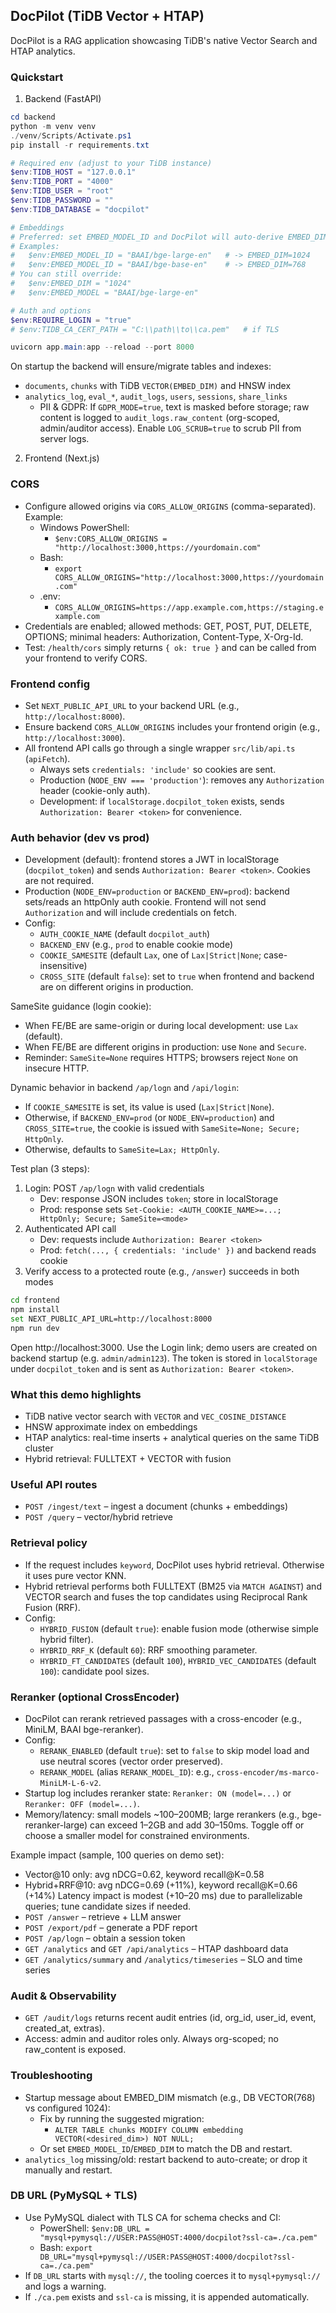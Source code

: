 ## DocPilot (TiDB Vector + HTAP)

DocPilot is a RAG application showcasing TiDB's native Vector Search and HTAP analytics.

### Quickstart

1) Backend (FastAPI)

```powershell
cd backend
python -m venv venv
./venv/Scripts/Activate.ps1
pip install -r requirements.txt

# Required env (adjust to your TiDB instance)
$env:TIDB_HOST = "127.0.0.1"
$env:TIDB_PORT = "4000"
$env:TIDB_USER = "root"
$env:TIDB_PASSWORD = ""
$env:TIDB_DATABASE = "docpilot"

# Embeddings
# Preferred: set EMBED_MODEL_ID and DocPilot will auto-derive EMBED_DIM.
# Examples:
#   $env:EMBED_MODEL_ID = "BAAI/bge-large-en"   # -> EMBED_DIM=1024
#   $env:EMBED_MODEL_ID = "BAAI/bge-base-en"    # -> EMBED_DIM=768
# You can still override:
#   $env:EMBED_DIM = "1024"
#   $env:EMBED_MODEL = "BAAI/bge-large-en"

# Auth and options
$env:REQUIRE_LOGIN = "true"
# $env:TIDB_CA_CERT_PATH = "C:\\path\\to\\ca.pem"   # if TLS

uvicorn app.main:app --reload --port 8000
```

On startup the backend will ensure/migrate tables and indexes:
- `documents`, `chunks` with TiDB `VECTOR(EMBED_DIM)` and HNSW index
- `analytics_log`, `eval_*`, `audit_logs`, `users`, `sessions`, `share_links`
  - PII & GDPR: If `GDPR_MODE=true`, text is masked before storage; raw content is logged to `audit_logs.raw_content` (org-scoped, admin/auditor access). Enable `LOG_SCRUB=true` to scrub PII from server logs.

2) Frontend (Next.js)

### CORS
- Configure allowed origins via `CORS_ALLOW_ORIGINS` (comma-separated). Example:
  - Windows PowerShell:
    - `$env:CORS_ALLOW_ORIGINS = "http://localhost:3000,https://yourdomain.com"`
  - Bash:
    - `export CORS_ALLOW_ORIGINS="http://localhost:3000,https://yourdomain.com"`
  - .env:
    - `CORS_ALLOW_ORIGINS=https://app.example.com,https://staging.example.com`
- Credentials are enabled; allowed methods: GET, POST, PUT, DELETE, OPTIONS; minimal headers: Authorization, Content-Type, X-Org-Id.
- Test: `/health/cors` simply returns `{ ok: true }` and can be called from your frontend to verify CORS.

### Frontend config
- Set `NEXT_PUBLIC_API_URL` to your backend URL (e.g., `http://localhost:8000`).
- Ensure backend `CORS_ALLOW_ORIGINS` includes your frontend origin (e.g., `http://localhost:3000`).
- All frontend API calls go through a single wrapper `src/lib/api.ts` (`apiFetch`).
  - Always sets `credentials: 'include'` so cookies are sent.
  - Production (`NODE_ENV === 'production'`): removes any `Authorization` header (cookie-only auth).
  - Development: if `localStorage.docpilot_token` exists, sends `Authorization: Bearer <token>` for convenience.

### Auth behavior (dev vs prod)
- Development (default): frontend stores a JWT in localStorage (`docpilot_token`) and sends `Authorization: Bearer <token>`. Cookies are not required.
- Production (`NODE_ENV=production` or `BACKEND_ENV=prod`): backend sets/reads an httpOnly auth cookie. Frontend will not send `Authorization` and will include credentials on fetch.
- Config:
  - `AUTH_COOKIE_NAME` (default `docpilot_auth`)
  - `BACKEND_ENV` (e.g., `prod` to enable cookie mode)
  - `COOKIE_SAMESITE` (default `Lax`, one of `Lax|Strict|None`; case-insensitive)
  - `CROSS_SITE` (default `false`): set to `true` when frontend and backend are on different origins in production.

SameSite guidance (login cookie):
- When FE/BE are same-origin or during local development: use `Lax` (default).
- When FE/BE are different origins in production: use `None` and `Secure`.
- Reminder: `SameSite=None` requires HTTPS; browsers reject `None` on insecure HTTP.

Dynamic behavior in backend `/ap/logn` and `/api/login`:
- If `COOKIE_SAMESITE` is set, its value is used (`Lax|Strict|None`).
- Otherwise, if `BACKEND_ENV=prod` (or `NODE_ENV=production`) and `CROSS_SITE=true`, the cookie is issued with `SameSite=None; Secure; HttpOnly`.
- Otherwise, defaults to `SameSite=Lax; HttpOnly`.

Test plan (3 steps):
1) Login: POST `/ap/logn` with valid credentials
   - Dev: response JSON includes `token`; store in localStorage
   - Prod: response sets `Set-Cookie: <AUTH_COOKIE_NAME>=...; HttpOnly; Secure; SameSite=<mode>`
2) Authenticated API call
   - Dev: requests include `Authorization: Bearer <token>`
   - Prod: `fetch(..., { credentials: 'include' })` and backend reads cookie
3) Verify access to a protected route (e.g., `/answer`) succeeds in both modes

```bash
cd frontend
npm install
set NEXT_PUBLIC_API_URL=http://localhost:8000
npm run dev
```

Open http://localhost:3000. Use the Login link; demo users are created on backend startup (e.g. `admin/admin123`). The token is stored in `localStorage` under `docpilot_token` and is sent as `Authorization: Bearer <token>`.

### What this demo highlights
- TiDB native vector search with `VECTOR` and `VEC_COSINE_DISTANCE`
- HNSW approximate index on embeddings
- HTAP analytics: real-time inserts + analytical queries on the same TiDB cluster
 - Hybrid retrieval: FULLTEXT + VECTOR with fusion

### Useful API routes
- `POST /ingest/text` – ingest a document (chunks + embeddings)
- `POST /query` – vector/hybrid retrieve
### Retrieval policy
- If the request includes `keyword`, DocPilot uses hybrid retrieval. Otherwise it uses pure vector KNN.
- Hybrid retrieval performs both FULLTEXT (BM25 via `MATCH AGAINST`) and VECTOR search and fuses the top candidates using Reciprocal Rank Fusion (RRF).
- Config:
  - `HYBRID_FUSION` (default `true`): enable fusion mode (otherwise simple hybrid filter).
  - `HYBRID_RRF_K` (default `60`): RRF smoothing parameter.
  - `HYBRID_FT_CANDIDATES` (default `100`), `HYBRID_VEC_CANDIDATES` (default `100`): candidate pool sizes.

### Reranker (optional CrossEncoder)
- DocPilot can rerank retrieved passages with a cross-encoder (e.g., MiniLM, BAAI bge-reranker).
- Config:
  - `RERANK_ENABLED` (default `true`): set to `false` to skip model load and use neutral scores (vector order preserved).
  - `RERANK_MODEL` (alias `RERANK_MODEL_ID`): e.g., `cross-encoder/ms-marco-MiniLM-L-6-v2`.
- Startup log includes reranker state: `Reranker: ON (model=...)` or `Reranker: OFF (model=...)`.
- Memory/latency: small models ~100–200MB; large rerankers (e.g., bge-reranker-large) can exceed 1–2GB and add 30–150ms. Toggle off or choose a smaller model for constrained environments.

Example impact (sample, 100 queries on demo set):
- Vector@10 only: avg nDCG=0.62, keyword recall@K=0.58
- Hybrid+RRF@10: avg nDCG=0.69 (+11%), keyword recall@K=0.66 (+14%)
Latency impact is modest (+10–20 ms) due to parallelizable queries; tune candidate sizes if needed.
- `POST /answer` – retrieve + LLM answer
- `POST /export/pdf` – generate a PDF report
- `POST /ap/logn` – obtain a session token
- `GET /analytics` and `GET /api/analytics` – HTAP dashboard data
- `GET /analytics/summary` and `/analytics/timeseries` – SLO and time series

### Audit & Observability
- `GET /audit/logs` returns recent audit entries (id, org_id, user_id, event, created_at, extras).
- Access: admin and auditor roles only. Always org-scoped; no raw_content is exposed.

### Troubleshooting
- Startup message about EMBED_DIM mismatch (e.g., DB VECTOR(768) vs configured 1024):
  - Fix by running the suggested migration:
    - `ALTER TABLE chunks MODIFY COLUMN embedding VECTOR(<desired_dim>) NOT NULL;`
  - Or set `EMBED_MODEL_ID`/`EMBED_DIM` to match the DB and restart.
- `analytics_log` missing/old: restart backend to auto-create; or drop it manually and restart.

### DB URL (PyMySQL + TLS)
- Use PyMySQL dialect with TLS CA for schema checks and CI:
  - PowerShell: `$env:DB_URL = "mysql+pymysql://USER:PASS@HOST:4000/docpilot?ssl-ca=./ca.pem"`
  - Bash: `export DB_URL="mysql+pymysql://USER:PASS@HOST:4000/docpilot?ssl-ca=./ca.pem"`
- If `DB_URL` starts with `mysql://`, the tooling coerces it to `mysql+pymysql://` and logs a warning.
- If `./ca.pem` exists and `ssl-ca` is missing, it is appended automatically.

